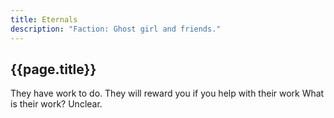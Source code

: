 ```yaml
---
title: Eternals
description: "Faction: Ghost girl and friends."
---
```


## {{page.title}}

They have work to do. They will reward you if you help with their work
 What is their work? Unclear.
